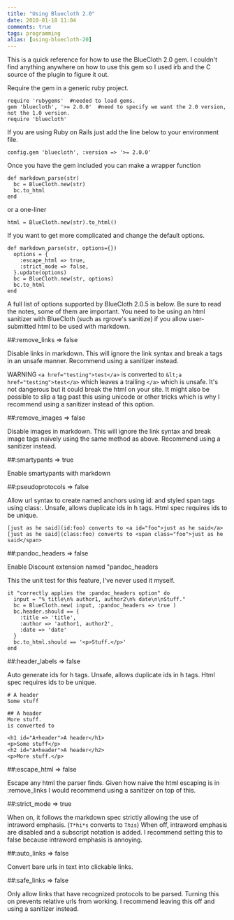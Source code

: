 ```yaml
---
title: "Using Bluecloth 2.0"
date: 2010-01-18 11:04
comments: true
tags: programming
alias: [using-bluecloth-20]
---
```

This is a quick reference for how to use the BlueCloth 2.0 gem. I couldn't find anything anywhere on how to use this gem so I used irb and the C source of the plugin to figure it out.

Require the gem in a generic ruby project.

    require 'rubygems'  #needed to load gems.
    gem 'bluecloth', '>= 2.0.0'  #need to specify we want the 2.0 version, not the 1.0 version.
    require 'bluecloth'
  
If you are using Ruby on Rails just add the line below to your environment file.

    config.gem 'bluecloth', :version => '>= 2.0.0' 

Once you have the gem included you can make a wrapper function

    def markdown_parse(str)
      bc = BlueCloth.new(str)
      bc.to_html
    end
  
or a one-liner

    html = BlueCloth.new(str).to_html()
  
If you want to get more complicated and change the default options.

    def markdown_parse(str, options={})
      options = {
        :escape_html => true,
        :strict_mode => false,
      }.update(options)
      bc = BlueCloth.new(str, options)
      bc.to_html
    end
  
A full list of options supported by BlueCloth 2.0.5 is below. Be sure to read the notes, some of them are important. You need to be using an html sanitizer with BlueCloth (such as rgrove's sanitize) if you allow user-submitted html to be used with markdown.

##:remove_links => false

Disable links in markdown. This will ignore the link syntax and break a tags in an unsafe manner. Recommend using a sanitizer instead.

WARNING `<a href="testing">test</a>` is converted to `&lt;a href="testing">test</a>` which leaves a trailing `</a>` which is unsafe. It's not dangerous but it could break the html on your site. It might also be possible to slip a tag past this using unicode or other tricks which is why I recommend using a sanitizer instead of this option.

##:remove_images => false

Disable images in markdown. This will ignore the link syntax and break image tags naively using the same method as above. Recommend using a sanitizer instead.

##:smartypants => true

Enable smartypants with markdown

##:pseudoprotocols => false

Allow url syntax to create named anchors using id: and styled span tags using class:. Unsafe, allows duplicate ids in h tags. Html spec requires ids to be unique.

    [just as he said](id:foo) converts to <a id="foo">just as he said</a> 
    [just as he said](class:foo) converts to <span class="foo">just as he said</span>

##:pandoc_headers => false

Enable Discount extension named "pandoc_headers

This the unit test for this feature, I've never used it myself.

    it "correctly applies the :pandoc_headers option" do
      input = "% title\n% author1, author2\n% date\n\nStuff."
      bc = BlueCloth.new( input, :pandoc_headers => true )
      bc.header.should == {
        :title => 'title',
        :author => 'author1, author2',
        :date => 'date'
      }
      bc.to_html.should == '<p>Stuff.</p>'
    end


##:header_labels => false

Auto generate ids for h tags. Unsafe, allows duplicate ids in h tags. Html spec requires ids to be unique.

    # A header
    Some stuff
    
    ## A header
    More stuff.
    is converted to
    
    <h1 id="A+header">A header</h1>
    <p>Some stuff</p>
    <h2 id="A+header">A header</h2>
    <p>More stuff.</p>


##:escape_html => false

Escape any html the parser finds. Given how naive the html escaping is in :remove_links I would recommend using a sanitizer on top of this.


##:strict_mode => true

When on, it follows the markdown spec strictly allowing the use of intraword emphasis. (`T*hi*s` converts to <code>T<i>hi</i>s</code>) When off, intraword emphasis are disabled and a subscript notation is added. I recommend setting this to false because intraword emphasis is annoying.


##:auto_links => false

Convert bare urls in text into clickable links.


##:safe_links => false

Only allow links that have recognized protocols to be parsed. Turning this on prevents relative urls from working. I recommend leaving this off and using a sanitizer instead.
